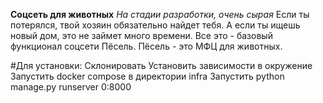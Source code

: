 **Соцсеть для животных**
*На стадии разработки, очень сырая*
Если ты потерялся, твой хозяин обязательно найдет тебя.
А если ты ищешь новый дом, это не займет много времени.
Все это - базовый функционал соцсети Пёсель.
Пёсель - это МФЦ для животных.

#Для установки:
Склонировать
Установить зависимости в окружение
Запустить docker compose в директории infra
Запустить python manage.py runserver 0:8000

